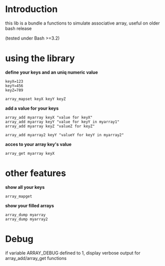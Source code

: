 # Introduction

this lib is a bundle a functions to simulate associative array, useful on older bash release

(tested under Bash >=3.2)

# using the library

**define your keys and an uniq numeric value**
```
keyX=123
keyY=456
keyZ=789

array_mapset keyX keyY keyZ
```

**add a value for your keys**

```
array_add myarray keyX "value for keyX"
array_add myarray keyY "value for keyY in myarray1"
array_add myarray keyZ "valueZ for keyZ"

array_add myarray2 keyY "valueY for keyY in myarray2"
```

**acces to your array key's value**

```
array_get myarray keyX
```

# other features

**show all your keys**

```
array_mapget
```

**show your filled arrays**

```
array_dump myarray
array_dump myarray2
```

# Debug

if variable ARRAY_DEBUG defined to 1,
display verbose output for array_add/array_get functions
